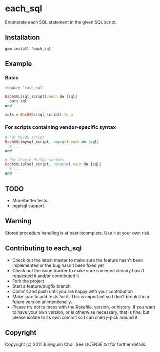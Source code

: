 # each_sql

Enumerate each SQL statement in the given SQL script.

## Installation
```
gem install 'each_sql'
```

## Example
### Basic
```ruby
require 'each_sql'

EachSQL(sql_script).each do |sql|
  puts sql
end

sqls = EachSQL(sql_script).to_a
```

### For scripts containing vendor-specific syntax
```ruby
# For MySQL script
EachSQL(mysql_script, :mysql).each do |sql|
  # ...
end

# For Oracle PL/SQL scripts
EachSQL(plsql_script, :oracle).each do |sql|
  # ...
end
```

## TODO
- More/better tests.
- pgplsql support.

## Warning
Stored procedure handling is at best incomplete. Use it at your own risk.

## Contributing to each_sql
 
* Check out the latest master to make sure the feature hasn't been implemented or the bug hasn't been fixed yet
* Check out the issue tracker to make sure someone already hasn't requested it and/or contributed it
* Fork the project
* Start a feature/bugfix branch
* Commit and push until you are happy with your contribution
* Make sure to add tests for it. This is important so I don't break it in a future version unintentionally.
* Please try not to mess with the Rakefile, version, or history. If you want to have your own version, or is otherwise necessary, that is fine, but please isolate to its own commit so I can cherry-pick around it.

## Copyright

Copyright (c) 2011 Junegunn Choi. See LICENSE.txt for
further details.

